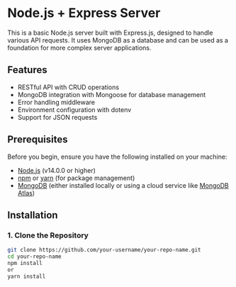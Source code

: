 # Node.js + Express Server

This is a basic Node.js server built with Express.js, designed to handle various API requests. It uses MongoDB as a database and can be used as a foundation for more complex server applications.

## Features
- RESTful API with CRUD operations
- MongoDB integration with Mongoose for database management
- Error handling middleware
- Environment configuration with dotenv
- Support for JSON requests

## Prerequisites

Before you begin, ensure you have the following installed on your machine:

- [Node.js](https://nodejs.org/en/) (v14.0.0 or higher)
- [npm](https://www.npmjs.com/) or [yarn](https://yarnpkg.com/) (for package management)
- [MongoDB](https://www.mongodb.com/try/download/community) (either installed locally or using a cloud service like [MongoDB Atlas](https://www.mongodb.com/cloud/atlas))

## Installation

### 1. Clone the Repository

```bash
git clone https://github.com/your-username/your-repo-name.git
cd your-repo-name
npm install
or
yarn install



